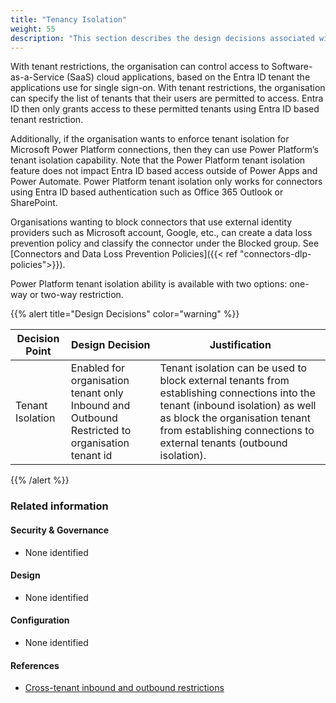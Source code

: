 ```yaml
---
title: "Tenancy Isolation"
weight: 55
description: "This section describes the design decisions associated with blocking external tenants from establishing connections into the tenant for system(s) built using ASD's Blueprint for Secure Cloud."
---
```


With tenant restrictions, the organisation can control access to Software-as-a-Service (SaaS) cloud applications, based on the Entra ID tenant the applications use for single sign-on. With tenant restrictions, the organisation can specify the list of tenants that their users are permitted to access. Entra ID then only grants access to these permitted tenants using Entra ID based tenant restriction. 

Additionally, if the organisation wants to enforce tenant isolation for Microsoft Power Platform connections, then they can use Power Platform’s tenant isolation capability. Note that the Power Platform tenant isolation feature does not impact Entra ID based access outside of Power Apps and Power Automate. Power Platform tenant isolation only works for connectors using Entra ID based authentication such as Office 365 Outlook or SharePoint. 

Organisations wanting to block connectors that use external identity providers such as Microsoft account, Google, etc., can create a data loss prevention policy and classify the connector under the Blocked group. See [Connectors and Data Loss Prevention Policies]({{< ref "connectors-dlp-policies">}}).

Power Platform tenant isolation ability is available with two options: one-way or two-way restriction. 

{{% alert title="Design Decisions" color="warning" %}}

| Decision Point   | Design Decision                                                                                   | Justification                                                                                                                                                                                                                             |
|------------------|---------------------------------------------------------------------------------------------------|-------------------------------------------------------------------------------------------------------------------------------------------------------------------------------------------------------------------------------------------|
| Tenant Isolation | Enabled for organisation tenant only<br>Inbound and Outbound Restricted to organisation tenant id | Tenant isolation can be used to block external tenants from establishing connections into the tenant (inbound isolation) as well as block the organisation tenant from establishing connections to external tenants (outbound isolation). |

{{% /alert %}}

### Related information

#### Security & Governance

* None identified

#### Design

* None identified

#### Configuration

* None identified

#### References

* [Cross-tenant inbound and outbound restrictions](https://docs.microsoft.com/power-platform/admin/cross-tenant-restrictions)

